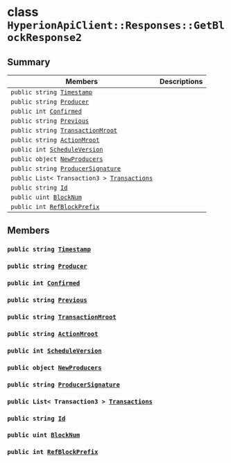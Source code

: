 # class `HyperionApiClient::Responses::GetBlockResponse2` 

## Summary

 Members                        | Descriptions                                
--------------------------------|---------------------------------------------
`public string `[`Timestamp`](#class_hyperion_api_client_1_1_responses_1_1_get_block_response2_1a2f6cff44f7d31294dab060179c01445d) | 
`public string `[`Producer`](#class_hyperion_api_client_1_1_responses_1_1_get_block_response2_1abca91eafeeda7c056f4c0530096eed4a) | 
`public int `[`Confirmed`](#class_hyperion_api_client_1_1_responses_1_1_get_block_response2_1a98c2cecddae884d71d5320b506f9d3cf) | 
`public string `[`Previous`](#class_hyperion_api_client_1_1_responses_1_1_get_block_response2_1a7166073e051e8940417f2994ee8d6b4a) | 
`public string `[`TransactionMroot`](#class_hyperion_api_client_1_1_responses_1_1_get_block_response2_1a14729ee2fc36372ec073236b313e1c47) | 
`public string `[`ActionMroot`](#class_hyperion_api_client_1_1_responses_1_1_get_block_response2_1a62e7a2c0d42c0068fa5ab8177db9e57e) | 
`public int `[`ScheduleVersion`](#class_hyperion_api_client_1_1_responses_1_1_get_block_response2_1aea4d96251d152bc93fb9dc422c736e17) | 
`public object `[`NewProducers`](#class_hyperion_api_client_1_1_responses_1_1_get_block_response2_1a7265893d8bfc7dde62a8a5fc6e384b4f) | 
`public string `[`ProducerSignature`](#class_hyperion_api_client_1_1_responses_1_1_get_block_response2_1a4009e2b2337e7c9c211bb8c110e741fe) | 
`public List< Transaction3 > `[`Transactions`](#class_hyperion_api_client_1_1_responses_1_1_get_block_response2_1a047b7a45f2a5bf81c0242b550a97efcb) | 
`public string `[`Id`](#class_hyperion_api_client_1_1_responses_1_1_get_block_response2_1a186291c875988107b7ace745ea84d4ec) | 
`public uint `[`BlockNum`](#class_hyperion_api_client_1_1_responses_1_1_get_block_response2_1a28019340b8493195f353106f82ee549d) | 
`public int `[`RefBlockPrefix`](#class_hyperion_api_client_1_1_responses_1_1_get_block_response2_1acb8f3031741b7ee6cac49f8628f48611) | 

## Members

### `public string `[`Timestamp`](#class_hyperion_api_client_1_1_responses_1_1_get_block_response2_1a2f6cff44f7d31294dab060179c01445d) 

### `public string `[`Producer`](#class_hyperion_api_client_1_1_responses_1_1_get_block_response2_1abca91eafeeda7c056f4c0530096eed4a) 

### `public int `[`Confirmed`](#class_hyperion_api_client_1_1_responses_1_1_get_block_response2_1a98c2cecddae884d71d5320b506f9d3cf) 

### `public string `[`Previous`](#class_hyperion_api_client_1_1_responses_1_1_get_block_response2_1a7166073e051e8940417f2994ee8d6b4a) 

### `public string `[`TransactionMroot`](#class_hyperion_api_client_1_1_responses_1_1_get_block_response2_1a14729ee2fc36372ec073236b313e1c47) 

### `public string `[`ActionMroot`](#class_hyperion_api_client_1_1_responses_1_1_get_block_response2_1a62e7a2c0d42c0068fa5ab8177db9e57e) 

### `public int `[`ScheduleVersion`](#class_hyperion_api_client_1_1_responses_1_1_get_block_response2_1aea4d96251d152bc93fb9dc422c736e17) 

### `public object `[`NewProducers`](#class_hyperion_api_client_1_1_responses_1_1_get_block_response2_1a7265893d8bfc7dde62a8a5fc6e384b4f) 

### `public string `[`ProducerSignature`](#class_hyperion_api_client_1_1_responses_1_1_get_block_response2_1a4009e2b2337e7c9c211bb8c110e741fe) 

### `public List< Transaction3 > `[`Transactions`](#class_hyperion_api_client_1_1_responses_1_1_get_block_response2_1a047b7a45f2a5bf81c0242b550a97efcb) 

### `public string `[`Id`](#class_hyperion_api_client_1_1_responses_1_1_get_block_response2_1a186291c875988107b7ace745ea84d4ec) 

### `public uint `[`BlockNum`](#class_hyperion_api_client_1_1_responses_1_1_get_block_response2_1a28019340b8493195f353106f82ee549d) 

### `public int `[`RefBlockPrefix`](#class_hyperion_api_client_1_1_responses_1_1_get_block_response2_1acb8f3031741b7ee6cac49f8628f48611) 

